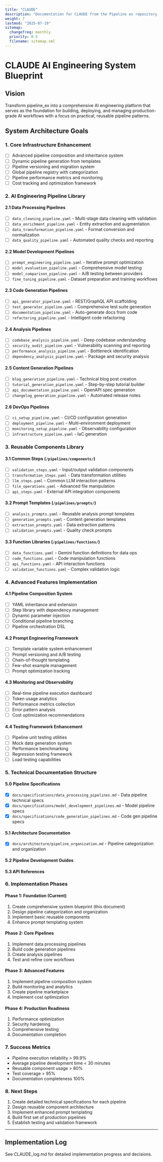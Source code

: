 ```yaml
---
title: "CLAUDE"
description: "Documentation for CLAUDE from the Pipeline ex repository."
weight: 7
lastmod: "2025-07-19"
sitemap:
  changefreq: monthly
  priority: 0.5
  filename: sitemap.xml
---
```


# CLAUDE AI Engineering System Blueprint

## Vision
Transform pipeline_ex into a comprehensive AI engineering platform that serves as the foundation for building, deploying, and managing production-grade AI workflows with a focus on practical, reusable pipeline patterns.

## System Architecture Goals

### 1. Core Infrastructure Enhancement
- [ ] Advanced pipeline composition and inheritance system
- [ ] Dynamic pipeline generation from templates
- [ ] Pipeline versioning and migration system
- [ ] Global pipeline registry with categorization
- [ ] Pipeline performance metrics and monitoring
- [ ] Cost tracking and optimization framework

### 2. AI Engineering Pipeline Library

#### 2.1 Data Processing Pipelines
- [ ] `data_cleaning_pipeline.yaml` - Multi-stage data cleaning with validation
- [ ] `data_enrichment_pipeline.yaml` - Entity extraction and augmentation
- [ ] `data_transformation_pipeline.yaml` - Format conversion and normalization
- [ ] `data_quality_pipeline.yaml` - Automated quality checks and reporting

#### 2.2 Model Development Pipelines
- [ ] `prompt_engineering_pipeline.yaml` - Iterative prompt optimization
- [ ] `model_evaluation_pipeline.yaml` - Comprehensive model testing
- [ ] `model_comparison_pipeline.yaml` - A/B testing between providers
- [ ] `fine_tuning_pipeline.yaml` - Dataset preparation and training workflows

#### 2.3 Code Generation Pipelines
- [ ] `api_generator_pipeline.yaml` - REST/GraphQL API scaffolding
- [ ] `test_generator_pipeline.yaml` - Comprehensive test suite generation
- [ ] `documentation_pipeline.yaml` - Auto-generate docs from code
- [ ] `refactoring_pipeline.yaml` - Intelligent code refactoring

#### 2.4 Analysis Pipelines
- [ ] `codebase_analysis_pipeline.yaml` - Deep codebase understanding
- [ ] `security_audit_pipeline.yaml` - Vulnerability scanning and reporting
- [ ] `performance_analysis_pipeline.yaml` - Bottleneck identification
- [ ] `dependency_analysis_pipeline.yaml` - Package and security analysis

#### 2.5 Content Generation Pipelines
- [ ] `blog_generation_pipeline.yaml` - Technical blog post creation
- [ ] `tutorial_generation_pipeline.yaml` - Step-by-step tutorial builder
- [ ] `api_documentation_pipeline.yaml` - OpenAPI spec generation
- [ ] `changelog_generation_pipeline.yaml` - Automated release notes

#### 2.6 DevOps Pipelines
- [ ] `ci_setup_pipeline.yaml` - CI/CD configuration generation
- [ ] `deployment_pipeline.yaml` - Multi-environment deployment
- [ ] `monitoring_setup_pipeline.yaml` - Observability configuration
- [ ] `infrastructure_pipeline.yaml` - IaC generation

### 3. Reusable Components Library

#### 3.1 Common Steps (`/pipelines/components/`)
- [ ] `validation_steps.yaml` - Input/output validation components
- [ ] `transformation_steps.yaml` - Data transformation utilities
- [ ] `llm_steps.yaml` - Common LLM interaction patterns
- [ ] `file_operations.yaml` - Advanced file manipulation
- [ ] `api_steps.yaml` - External API integration components

#### 3.2 Prompt Templates (`/pipelines/prompts/`)
- [ ] `analysis_prompts.yaml` - Reusable analysis prompt templates
- [ ] `generation_prompts.yaml` - Content generation templates
- [ ] `extraction_prompts.yaml` - Data extraction patterns
- [ ] `validation_prompts.yaml` - Quality check prompts

#### 3.3 Function Libraries (`/pipelines/functions/`)
- [ ] `data_functions.yaml` - Gemini function definitions for data ops
- [ ] `code_functions.yaml` - Code manipulation functions
- [ ] `api_functions.yaml` - API interaction functions
- [ ] `validation_functions.yaml` - Complex validation logic

### 4. Advanced Features Implementation

#### 4.1 Pipeline Composition System
- [ ] YAML inheritance and extension
- [ ] Step library with dependency management
- [ ] Dynamic parameter injection
- [ ] Conditional pipeline branching
- [ ] Pipeline orchestration DSL

#### 4.2 Prompt Engineering Framework
- [ ] Template variable system enhancement
- [ ] Prompt versioning and A/B testing
- [ ] Chain-of-thought templating
- [ ] Few-shot example management
- [ ] Prompt optimization tracking

#### 4.3 Monitoring and Observability
- [ ] Real-time pipeline execution dashboard
- [ ] Token usage analytics
- [ ] Performance metrics collection
- [ ] Error pattern analysis
- [ ] Cost optimization recommendations

#### 4.4 Testing Framework Enhancement
- [ ] Pipeline unit testing utilities
- [ ] Mock data generation system
- [ ] Performance benchmarking
- [ ] Regression testing framework
- [ ] Load testing capabilities

### 5. Technical Documentation Structure

#### 5.0 Pipeline Specifications
- [x] `docs/specifications/data_processing_pipelines.md` - Data pipeline technical specs
- [x] `docs/specifications/model_development_pipelines.md` - Model pipeline specs
- [x] `docs/specifications/code_generation_pipelines.md` - Code gen pipeline specs
<!-- Planned specifications (not yet implemented):
- [ ] `docs/specifications/analysis_pipelines.md` - Analysis pipeline specs
- [ ] `docs/specifications/content_generation_pipelines.md` - Content pipeline specs
- [ ] `docs/specifications/devops_pipelines.md` - DevOps pipeline specs
-->

#### 5.1 Architecture Documentation
- [x] `docs/architecture/pipeline_organization.md` - Pipeline categorization and organization
<!-- Planned architecture docs (not yet implemented):
- [ ] `docs/architecture/system_design.md` - Overall system architecture
- [ ] `docs/architecture/pipeline_patterns.md` - Common pipeline patterns
- [ ] `docs/architecture/scalability.md` - Scaling strategies
- [ ] `docs/architecture/security.md` - Security considerations
-->

#### 5.2 Pipeline Development Guides
<!-- Planned guides (not yet implemented):
- [ ] `docs/guides/pipeline_authoring.md` - How to write pipelines
- [ ] `docs/guides/prompt_engineering.md` - Prompt design best practices
- [ ] `docs/guides/testing_pipelines.md` - Testing strategies
- [ ] `docs/guides/optimization.md` - Performance optimization
-->

#### 5.3 API References
<!-- Planned API documentation (not yet implemented):
- [ ] `docs/api/step_types.md` - Complete step type reference
- [ ] `docs/api/providers.md` - Provider capabilities
- [ ] `docs/api/functions.md` - Function definitions
- [ ] `docs/api/templates.md` - Template system reference
-->

### 6. Implementation Phases

#### Phase 1: Foundation (Current)
1. Create comprehensive system blueprint (this document)
2. Design pipeline categorization and organization
3. Implement basic reusable components
4. Enhance prompt templating system

#### Phase 2: Core Pipelines
1. Implement data processing pipelines
2. Build code generation pipelines
3. Create analysis pipelines
4. Test and refine core workflows

#### Phase 3: Advanced Features
1. Implement pipeline composition system
2. Build monitoring and analytics
3. Create pipeline marketplace
4. Implement cost optimization

#### Phase 4: Production Readiness
1. Performance optimization
2. Security hardening
3. Comprehensive testing
4. Documentation completion

### 7. Success Metrics
- Pipeline execution reliability > 99.9%
- Average pipeline development time < 30 minutes
- Reusable component usage > 80%
- Test coverage > 95%
- Documentation completeness 100%

### 8. Next Steps
1. Create detailed technical specifications for each pipeline
2. Design reusable component architecture
3. Implement enhanced prompt templating
4. Build first set of production pipelines
5. Establish testing and validation framework

---

## Implementation Log
See CLAUDE_log.md for detailed implementation progress and decisions.